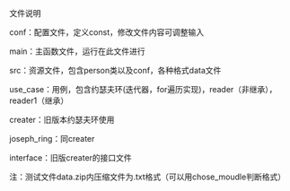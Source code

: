 文件说明

conf：配置文件，定义const，修改文件内容可调整输入

main：主函数文件，运行在此文件进行

src：资源文件，包含person类以及conf，各种格式data文件

use_case：用例，包含约瑟夫环(迭代器，for遍历实现)，reader（非继承），reader1（继承）

creater：旧版本约瑟夫环使用

joseph_ring：同creater

interface：旧版creater的接口文件

注：测试文件data.zip内压缩文件为.txt格式（可以用chose_moudle判断格式）
